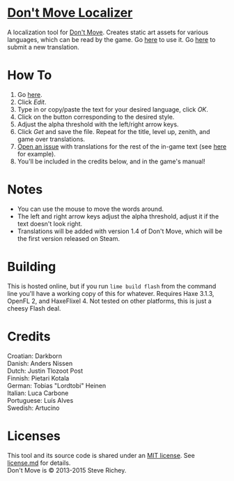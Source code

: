 # [Don't Move Localizer](http://steverichey.github.io/DMLocalizer/)

A localization tool for [Don't Move](http://dontmove.co/). Creates static art assets for various languages, which can be read by the game. Go [here](http://steverichey.github.io/DMLocalizer/) to use it. Go [here](https://github.com/steverichey/DMLocalizer/issues) to submit a new translation.

# How To

1. Go [here](http://steverichey.github.io/DMLocalizer/).
2. Click *Edit*.
3. Type in or copy/paste the text for your desired language, click *OK*.
4. Click on the button corresponding to the desired style.
5. Adjust the alpha threshold with the left/right arrow keys.
6. Click *Get* and save the file. Repeat for the title, level up, zenith, and game over translations.
7. [Open an issue](./../../issues) with translations for the rest of the in-game text (see [here](https://github.com/steverichey/DMLocalizer/issues/1) for example).
8. You'll be included in the credits below, and in the game's manual!

# Notes

* You can use the mouse to move the words around.
* The left and right arrow keys adjust the alpha threshold, adjust it if the text doesn't look right.
* Translations will be added with version 1.4 of Don't Move, which will be the first version released on Steam.

# Building

This is hosted online, but if you run `lime build flash` from the command line you'll have a working copy of this for whatever. Requires Haxe 3.1.3, OpenFL 2, and HaxeFlixel 4. Not tested on other platforms, this is just a cheesy Flash deal.

# Credits

Croatian: Darkborn  
Danish: Anders Nissen  
Dutch: Justin Tlozoot Post  
Finnish:  Pietari Kotala  
German: Tobias "Lordtobi" Heinen  
Italian: Luca Carbone  
Portuguese: Luís Alves  
Swedish: Artucino  

# Licenses

This tool and its source code is shared under an [MIT license](https://en.wikipedia.org/wiki/MIT_License). See [license.md](./license.md) for details.  
Don't Move is &copy; 2013-2015 Steve Richey.
